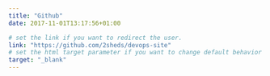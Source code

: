```yaml
---
title: "Github"
date: 2017-11-01T13:17:56+01:00

# set the link if you want to redirect the user.
link: "https://github.com/2sheds/devops-site"
# set the html target parameter if you want to change default behavior
target: "_blank"
---
```


